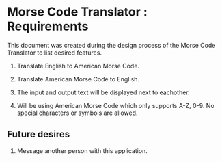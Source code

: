 # Morse Code Translator : Requirements

This document was created during the design process of the Morse Code Translator to list desired features.

1. Translate English to American Morse Code.
2. Translate American Morse Code to English.

3. The input and output text will be displayed next to eachother.
4. Will be using American Morse Code which only supports A-Z, 0-9. No special characters or symbols are allowed.


## Future desires

1. Message another person with this application.



